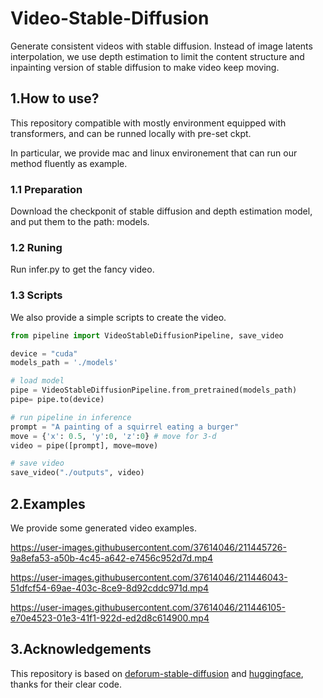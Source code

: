 # Video-Stable-Diffusion
Generate consistent videos with stable diffusion.
Instead of image latents interpolation, we use depth estimation to limit the content structure and inpainting version of stable diffusion to make video keep moving.

## 1.How to use? 

This repository compatible with mostly environment equipped with transformers, and can be runned locally with pre-set ckpt.

In particular, we provide mac and linux environement that can run our method fluently as example.


### 1.1 Preparation
Download the checkponit of stable diffusion and depth estimation model, and put them to the path: models.

### 1.2 Runing
Run infer.py to get the fancy video. 

### 1.3 Scripts
We also provide a simple scripts to create the video.

```python
from pipeline import VideoStableDiffusionPipeline, save_video

device = "cuda"
models_path = './models'

# load model
pipe = VideoStableDiffusionPipeline.from_pretrained(models_path)
pipe= pipe.to(device)

# run pipeline in inference
prompt = "A painting of a squirrel eating a burger"
move = {'x': 0.5, 'y':0, 'z':0} # move for 3-d
video = pipe([prompt], move=move)

# save video
save_video("./outputs", video)
```



## 2.Examples

We provide some generated video examples.

https://user-images.githubusercontent.com/37614046/211445726-9a8efa53-a50b-4c45-a642-e7456c952d7d.mp4


https://user-images.githubusercontent.com/37614046/211446043-51dfcf54-69ae-403c-8ce9-8d92cddc971d.mp4


https://user-images.githubusercontent.com/37614046/211446105-e70e4523-01e3-41f1-922d-ed2d8c614900.mp4

## 3.Acknowledgements

This repository is based on [deforum-stable-diffusion](https://github.com/deforum-art/deforum-stable-diffusion) and [huggingface](https://github.com/huggingface/transformers), thanks for their clear code. 
